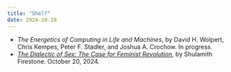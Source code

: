 ```yaml
---
title: "Shelf"
date: 2024-10-20
---
```


- *The Energetics of Computing in Life and Machines*, by David H. Wolpert, Chris Kempes, Peter F. Stadler, and Joshua A. Crochow. In progress. 
- *[The Dialectic of Sex: The Case for Feminist Revolution](/dialectic-of-sex)*, by Shulamith Firestone. October 20, 2024.
